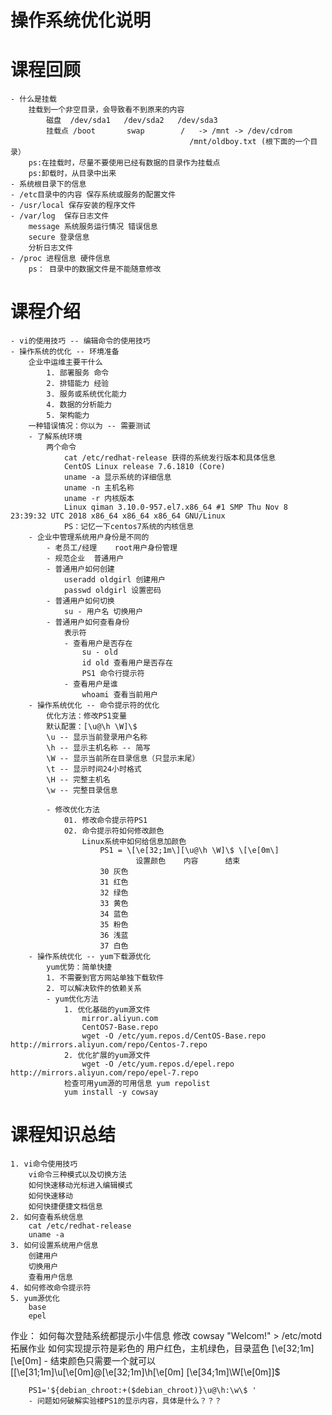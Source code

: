 # 操作系统优化说明
# 课程回顾
	- 什么是挂载
		挂载到一个非空目录，会导致看不到原来的内容
			磁盘	/dev/sda1	/dev/sda2	/dev/sda3
			挂载点	/boot		swap		/	-> /mnt -> /dev/cdrom
											/mnt/oldboy.txt (根下面的一个目录）
		ps:在挂载时，尽量不要使用已经有数据的目录作为挂载点
		ps:卸载时，从目录中出来
	- 系统根目录下的信息
	- /etc目录中的内容 保存系统或服务的配置文件
	- /usr/local 保存安装的程序文件
	- /var/log	保存日志文件
		message 系统服务运行情况 错误信息
		secure 登录信息
		分析日志文件
	- /proc 进程信息 硬件信息
		ps： 目录中的数据文件是不能随意修改
	
# 课程介绍
	- vi的使用技巧 -- 编辑命令的使用技巧
	- 操作系统的优化 -- 环境准备
		企业中运维主要干什么
			1. 部署服务 命令
			2. 排错能力 经验
			3. 服务或系统优化能力
			4. 数据的分析能力
			5. 架构能力
		一种错误情况：你以为 -- 需要测试
		- 了解系统环境
			两个命令
				cat /etc/redhat-release 获得的系统发行版本和具体信息
				CentOS Linux release 7.6.1810 (Core)
				uname -a 显示系统的详细信息
				uname -n 主机名称
				uname -r 内核版本
				Linux qiman 3.10.0-957.el7.x86_64 #1 SMP Thu Nov 8 23:39:32 UTC 2018 x86_64 x86_64 x86_64 GNU/Linux 
				PS：记忆一下centos7系统的内核信息
		- 企业中管理系统用户身份是不同的
			- 老员工/经理 	root用户身份管理
			- 规范企业	普通用户
			- 普通用户如何创建
				useradd oldgirl 创建用户
				passwd oldgirl 设置密码
			- 普通用户如何切换
				su - 用户名 切换用户
			- 普通用户如何查看身份
				表示符
				- 查看用户是否存在
					su - old
					id old 查看用户是否存在
					PS1 命令行提示符
				- 查看用户是谁
					whoami 查看当前用户
		- 操作系统优化 -- 命令提示符的优化
			优化方法：修改PS1变量
			默认配置：[\u@\h \W]\$
			\u -- 显示当前登录用户名称
			\h -- 显示主机名称 -- 简写
			\W -- 显示当前所在目录信息（只显示末尾）
			\t -- 显示时间24小时格式
			\H -- 完整主机名
			\w -- 完整目录信息
			
			- 修改优化方法
				01. 修改命令提示符PS1
				02. 命令提示符如何修改颜色
					Linux系统中如何给信息加颜色
						PS1 = \[\e[32;1m\][\u@\h \W]\$ \[\e[0m\]
								设置颜色	内容		结束
						30 灰色
						31 红色
						32 绿色
						33 黄色
						34 蓝色
						35 粉色
						36 浅蓝
						37 白色
		- 操作系统优化 -- yum下载源优化
			yum优势：简单快捷
			1. 不需要到官方网站单独下载软件
			2. 可以解决软件的依赖关系
			- yum优化方法
				1. 优化基础的yum源文件
					mirror.aliyun.com
					CentOS7-Base.repo
					wget -O /etc/yum.repos.d/CentOS-Base.repo http://mirrors.aliyun.com/repo/Centos-7.repo
				2. 优化扩展的yum源文件
					wget -O /etc/yum.repos.d/epel.repo http://mirrors.aliyun.com/repo/epel-7.repo
				检查可用yum源的可用信息 yum repolist
				yum install -y cowsay
# 课程知识总结
	1. vi命令使用技巧
		vi命令三种模式以及切换方法
		如何快速移动光标进入编辑模式
		如何快速移动
		如何快捷便捷文档信息
	2. 如何查看系统信息
		cat /etc/redhat-release
		uname -a
	3. 如何设置系统用户信息
		创建用户
		切换用户
		查看用户信息
	4. 如何修改命令提示符
	5. yum源优化
		base
		epel
作业：
	如何每次登陆系统都提示小牛信息
	修改 cowsay "Welcom\!" > /etc/motd
拓展作业
	如何实现提示符是彩色的
		用户红色，主机绿色，目录蓝色
		\[\e[32;1m\] \[\e[0m\]	- 结束颜色只需要一个就可以
		[\[\e[31;1m\]\u\[\e[0m\]@\[\e[32;1m\]\h\[\e[0m\] \[\e[34;1m\]\W\[\e[0m\]]\$
		
		PS1='${debian_chroot:+($debian_chroot)}\u@\h:\w\$ '
		- 问题如何破解实验楼PS1的显示内容，具体是什么？？？